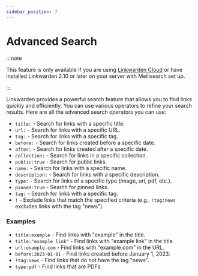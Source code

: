 ```yaml
---
sidebar_position: 7
---
```


# Advanced Search

:::note

This feature is only available if you are using [Linkwarden Cloud](https://linkwarden.app/#pricing) or have installed Linkwarden 2.10 or later on your server with Meilisearch set up.

:::

Linkwarden provides a powerful search feature that allows you to find links quickly and efficiently. You can use various operators to refine your search results. Here are all the advanced search operators you can use:

- `title:` - Search for links with a specific title.
- `url:` - Search for links with a specific URL.
- `tag:` - Search for links with a specific tag.
- `before:` - Search for links created before a specific date.
- `after:` - Search for links created after a specific date.
- `collection:` - Search for links in a specific collection.
- `public:true` - Search for public links.
- `name:` - Search for links with a specific name.
- `description:` - Search for links with a specific description.
- `type:` - Search for links of a specific type (image, url, pdf, etc.).
- `pinned:true` - Search for pinned links.
- `tag:` - Search for links with a specific tag.
- `!` - Exclude links that match the specified criteria (e.g., `!tag:news` excludes links with the tag "news").

### Examples

- `title:example` - Find links with "example" in the title.
- `title:"example link"` - Find links with "example link" in the title.
- `url:example.com` - Find links with "example.com" in the URL.
- `before:2023-01-01` - Find links created before January 1, 2023.
- `!tag:news` - Find links that do not have the tag "news".
- `type:pdf` - Find links that are PDFs.
